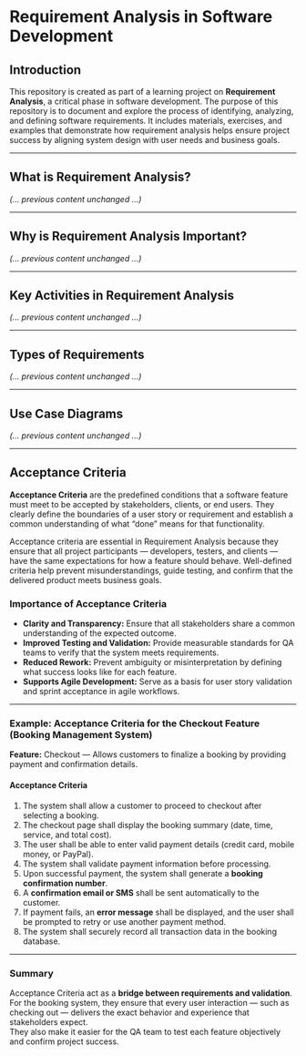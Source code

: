 # Requirement Analysis in Software Development

## Introduction
This repository is created as part of a learning project on **Requirement Analysis**, a critical phase in software development. The purpose of this repository is to document and explore the process of identifying, analyzing, and defining software requirements. It includes materials, exercises, and examples that demonstrate how requirement analysis helps ensure project success by aligning system design with user needs and business goals.

---

## What is Requirement Analysis?
*(... previous content unchanged ...)*

---

## Why is Requirement Analysis Important?
*(... previous content unchanged ...)*

---

## Key Activities in Requirement Analysis
*(... previous content unchanged ...)*

---

## Types of Requirements
*(... previous content unchanged ...)*

---

## Use Case Diagrams
*(... previous content unchanged ...)*

---

## Acceptance Criteria

**Acceptance Criteria** are the predefined conditions that a software feature must meet to be accepted by stakeholders, clients, or end users. They clearly define the boundaries of a user story or requirement and establish a common understanding of what “done” means for that functionality.

Acceptance criteria are essential in Requirement Analysis because they ensure that all project participants — developers, testers, and clients — have the same expectations for how a feature should behave. Well-defined criteria help prevent misunderstandings, guide testing, and confirm that the delivered product meets business goals.

### **Importance of Acceptance Criteria**
- **Clarity and Transparency:** Ensure that all stakeholders share a common understanding of the expected outcome.  
- **Improved Testing and Validation:** Provide measurable standards for QA teams to verify that the system meets requirements.  
- **Reduced Rework:** Prevent ambiguity or misinterpretation by defining what success looks like for each feature.  
- **Supports Agile Development:** Serve as a basis for user story validation and sprint acceptance in agile workflows.  

---

### **Example: Acceptance Criteria for the Checkout Feature (Booking Management System)**

**Feature:** Checkout — Allows customers to finalize a booking by providing payment and confirmation details.

#### **Acceptance Criteria**
1. The system shall allow a customer to proceed to checkout after selecting a booking.  
2. The checkout page shall display the booking summary (date, time, service, and total cost).  
3. The user shall be able to enter valid payment details (credit card, mobile money, or PayPal).  
4. The system shall validate payment information before processing.  
5. Upon successful payment, the system shall generate a **booking confirmation number**.  
6. A **confirmation email or SMS** shall be sent automatically to the customer.  
7. If payment fails, an **error message** shall be displayed, and the user shall be prompted to retry or use another payment method.  
8. The system shall securely record all transaction data in the booking database.

---

### **Summary**
Acceptance Criteria act as a **bridge between requirements and validation**.  
For the booking system, they ensure that every user interaction — such as checking out — delivers the exact behavior and experience that stakeholders expect.  
They also make it easier for the QA team to test each feature objectively and confirm project success.
